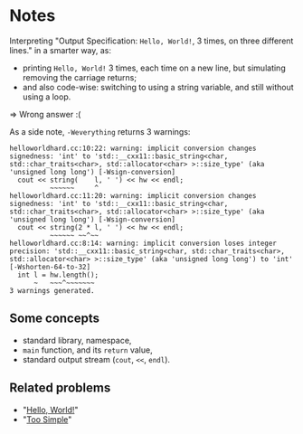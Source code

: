 # Notes

Interpreting "Output Specification: `Hello, World!`, 3 times, on three different lines."
in a smarter way, as:

- printing `Hello, World!` 3 times, each time on a new line, but simulating removing the carriage returns;
- and also code-wise: switching to using a string variable, and still without using a loop.

⇒ Wrong answer :(

As a side note, `-Weverything` returns 3 warnings:

```
helloworldhard.cc:10:22: warning: implicit conversion changes signedness: 'int' to 'std::__cxx11::basic_string<char, std::char_traits<char>, std::allocator<char> >::size_type' (aka 'unsigned long long') [-Wsign-conversion]
  cout << string(    l, ' ') << hw << endl;
          ~~~~~~     ^
helloworldhard.cc:11:20: warning: implicit conversion changes signedness: 'int' to 'std::__cxx11::basic_string<char, std::char_traits<char>, std::allocator<char> >::size_type' (aka 'unsigned long long') [-Wsign-conversion]
  cout << string(2 * l, ' ') << hw << endl;
          ~~~~~~ ~~^~~
helloworldhard.cc:8:14: warning: implicit conversion loses integer precision: 'std::__cxx11::basic_string<char, std::char_traits<char>, std::allocator<char> >::size_type' (aka 'unsigned long long') to 'int' [-Wshorten-64-to-32]
  int l = hw.length();
      ~   ~~~^~~~~~~~
3 warnings generated.
```

## Some concepts

* standard library, namespace,
* `main` function, and its `return` value,
* standard output stream (`cout`, `<<`, `endl`).

## Related problems

* "[Hello, World!](https://dmoj.ca/problem/helloworld)"
* "[Too Simple](https://dmoj.ca/problem/toosimple)"
